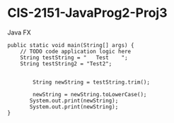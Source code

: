 # CIS-2151-JavaProg2-Proj3
Java FX

    public static void main(String[] args) {
        // TODO code application logic here
        String testString = "   Test    ";
        String testString2 = "Test2";
        
        
            String newString = testString.trim();
            
            newString = newString.toLowerCase();
           System.out.print(newString);
           System.out.print(newString);
    }

